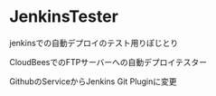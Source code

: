 JenkinsTester
=============

jenkinsでの自動デプロイのテスト用りぽじとり

CloudBeesでのFTPサーバーへの自動デプロイテスター

GithubのServiceからJenkins Git Pluginに変更
